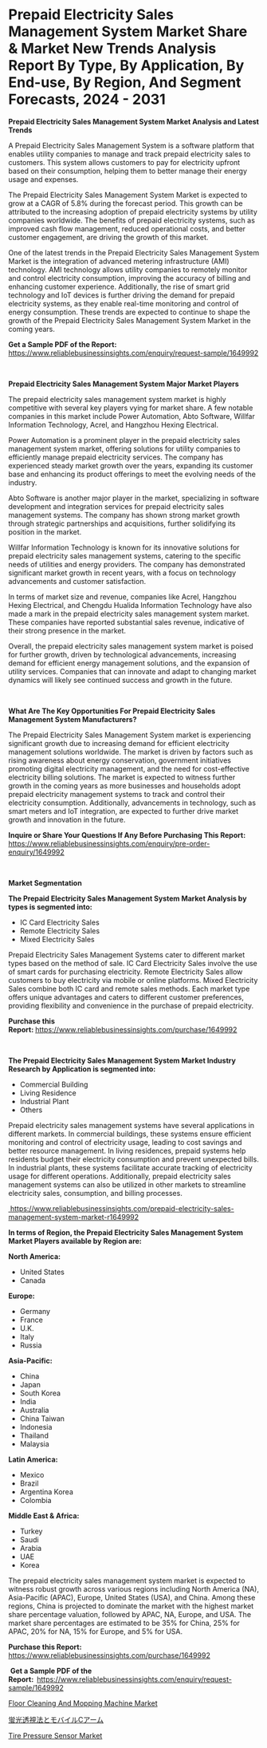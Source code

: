 <p><h1>Prepaid Electricity Sales Management System Market Share & Market New Trends Analysis Report By Type, By Application, By End-use, By Region, And Segment Forecasts, 2024 - 2031</h1></p><p><strong>Prepaid Electricity Sales Management System Market Analysis and Latest Trends</strong></p>
<p><p>A Prepaid Electricity Sales Management System is a software platform that enables utility companies to manage and track prepaid electricity sales to customers. This system allows customers to pay for electricity upfront based on their consumption, helping them to better manage their energy usage and expenses.</p><p>The Prepaid Electricity Sales Management System Market is expected to grow at a CAGR of 5.8% during the forecast period. This growth can be attributed to the increasing adoption of prepaid electricity systems by utility companies worldwide. The benefits of prepaid electricity systems, such as improved cash flow management, reduced operational costs, and better customer engagement, are driving the growth of this market.</p><p>One of the latest trends in the Prepaid Electricity Sales Management System Market is the integration of advanced metering infrastructure (AMI) technology. AMI technology allows utility companies to remotely monitor and control electricity consumption, improving the accuracy of billing and enhancing customer experience. Additionally, the rise of smart grid technology and IoT devices is further driving the demand for prepaid electricity systems, as they enable real-time monitoring and control of energy consumption. These trends are expected to continue to shape the growth of the Prepaid Electricity Sales Management System Market in the coming years.</p></p>
<p><strong>Get a Sample PDF of the Report:&nbsp;</strong> <a href="https://www.reliablebusinessinsights.com/enquiry/request-sample/1649992">https://www.reliablebusinessinsights.com/enquiry/request-sample/1649992</a></p>
<p>&nbsp;</p>
<p><strong>Prepaid Electricity Sales Management System Major Market Players</strong></p>
<p><p>The prepaid electricity sales management system market is highly competitive with several key players vying for market share. A few notable companies in this market include Power Automation, Abto Software, Willfar Information Technology, Acrel, and Hangzhou Hexing Electrical.</p><p>Power Automation is a prominent player in the prepaid electricity sales management system market, offering solutions for utility companies to efficiently manage prepaid electricity services. The company has experienced steady market growth over the years, expanding its customer base and enhancing its product offerings to meet the evolving needs of the industry.</p><p>Abto Software is another major player in the market, specializing in software development and integration services for prepaid electricity sales management systems. The company has shown strong market growth through strategic partnerships and acquisitions, further solidifying its position in the market.</p><p>Willfar Information Technology is known for its innovative solutions for prepaid electricity sales management systems, catering to the specific needs of utilities and energy providers. The company has demonstrated significant market growth in recent years, with a focus on technology advancements and customer satisfaction.</p><p>In terms of market size and revenue, companies like Acrel, Hangzhou Hexing Electrical, and Chengdu Hualida Information Technology have also made a mark in the prepaid electricity sales management system market. These companies have reported substantial sales revenue, indicative of their strong presence in the market.</p><p>Overall, the prepaid electricity sales management system market is poised for further growth, driven by technological advancements, increasing demand for efficient energy management solutions, and the expansion of utility services. Companies that can innovate and adapt to changing market dynamics will likely see continued success and growth in the future.</p></p>
<p>&nbsp;</p>
<p><strong>What Are The Key Opportunities For Prepaid Electricity Sales Management System Manufacturers?</strong></p>
<p><p>The Prepaid Electricity Sales Management System market is experiencing significant growth due to increasing demand for efficient electricity management solutions worldwide. The market is driven by factors such as rising awareness about energy conservation, government initiatives promoting digital electricity management, and the need for cost-effective electricity billing solutions. The market is expected to witness further growth in the coming years as more businesses and households adopt prepaid electricity management systems to track and control their electricity consumption. Additionally, advancements in technology, such as smart meters and IoT integration, are expected to further drive market growth and innovation in the future.</p></p>
<p><strong>Inquire or Share Your Questions If Any Before Purchasing This Report:</strong> <a href="https://www.reliablebusinessinsights.com/enquiry/pre-order-enquiry/1649992">https://www.reliablebusinessinsights.com/enquiry/pre-order-enquiry/1649992</a></p>
<p>&nbsp;</p>
<p><strong>Market Segmentation</strong></p>
<p><strong>The Prepaid Electricity Sales Management System Market Analysis by types is segmented into:</strong></p>
<p><ul><li>IC Card Electricity Sales</li><li>Remote Electricity Sales</li><li>Mixed Electricity Sales</li></ul></p>
<p><p>Prepaid Electricity Sales Management Systems cater to different market types based on the method of sale. IC Card Electricity Sales involve the use of smart cards for purchasing electricity. Remote Electricity Sales allow customers to buy electricity via mobile or online platforms. Mixed Electricity Sales combine both IC card and remote sales methods. Each market type offers unique advantages and caters to different customer preferences, providing flexibility and convenience in the purchase of prepaid electricity.</p></p>
<p><strong>Purchase this Report:&nbsp;</strong><a href="https://www.reliablebusinessinsights.com/purchase/1649992">https://www.reliablebusinessinsights.com/purchase/1649992</a></p>
<p>&nbsp;</p>
<p><strong>The Prepaid Electricity Sales Management System Market Industry Research by Application is segmented into:</strong></p>
<p><ul><li>Commercial Building</li><li>Living Residence</li><li>Industrial Plant</li><li>Others</li></ul></p>
<p><p>Prepaid electricity sales management systems have several applications in different markets. In commercial buildings, these systems ensure efficient monitoring and control of electricity usage, leading to cost savings and better resource management. In living residences, prepaid systems help residents budget their electricity consumption and prevent unexpected bills. In industrial plants, these systems facilitate accurate tracking of electricity usage for different operations. Additionally, prepaid electricity sales management systems can also be utilized in other markets to streamline electricity sales, consumption, and billing processes.</p></p>
<p><a href="https://www.reliablebusinessinsights.com/prepaid-electricity-sales-management-system-market-r1649992">&nbsp;https://www.reliablebusinessinsights.com/prepaid-electricity-sales-management-system-market-r1649992</a></p>
<p><strong>In terms of Region, the Prepaid Electricity Sales Management System Market Players available by Region are:</strong></p>
<p>
    <p> <strong> North America: </strong>
        <ul>
            <li>United States</li>
            <li>Canada</li>
        </ul>
        </p> 
    <p> <strong> Europe: </strong>
        <ul>
            <li>Germany</li>
            <li>France</li>
            <li>U.K.</li>
            <li>Italy</li>
            <li>Russia</li>
        </ul>
        </p> 
    <p> <strong> Asia-Pacific: </strong>
        <ul>
            <li>China</li>
            <li>Japan</li>
            <li>South Korea</li>
            <li>India</li>
            <li>Australia</li>
            <li>China Taiwan</li>
            <li>Indonesia</li>
            <li>Thailand</li>
            <li>Malaysia</li>
        </ul>
        </p> 
    <p> <strong> Latin America: </strong>
        <ul>
            <li>Mexico</li>
            <li>Brazil</li>
            <li>Argentina Korea</li>
            <li>Colombia</li>
        </ul>
        </p> 
    <p> <strong> Middle East & Africa: </strong>
        <ul>
            <li>Turkey</li>
            <li>Saudi</li>
            <li>Arabia</li>
            <li>UAE</li>
            <li>Korea</li>
        </ul>
    </p>
    </p>
<p><p>The prepaid electricity sales management system market is expected to witness robust growth across various regions including North America (NA), Asia-Pacific (APAC), Europe, United States (USA), and China. Among these regions, China is projected to dominate the market with the highest market share percentage valuation, followed by APAC, NA, Europe, and USA. The market share percentages are estimated to be 35% for China, 25% for APAC, 20% for NA, 15% for Europe, and 5% for USA.</p></p>
<p><strong>Purchase this Report: </strong><a href="https://www.reliablebusinessinsights.com/purchase/1649992">https://www.reliablebusinessinsights.com/purchase/1649992</a></p>
<p>&nbsp;<strong>Get a Sample PDF of the Report:&nbsp;&nbsp;</strong><a href="https://www.reliablebusinessinsights.com/enquiry/request-sample/1649992">https://www.reliablebusinessinsights.com/enquiry/request-sample/1649992</a></p>
<p><strong></strong></p>
<p><p><a href="https://medium.com/@joshdavis1955/floor-cleaning-and-mopping-machine-market-size-share-trends-analysis-report-by-product-wired-51e0ac508f6f">Floor Cleaning And Mopping Machine Market</a></p><p><a href="https://github.com/pepo3k/Market-Research-Report-List-2/blob/main/9968737125271.md">蛍光透視法とモバイルCアーム</a></p><p><a href="https://medium.com/@billyrice626/tire-pressure-sensor-industry-analysis-report-its-market-size-share-trends-by-application-0e6209cc0551">Tire Pressure Sensor Market</a></p></p>